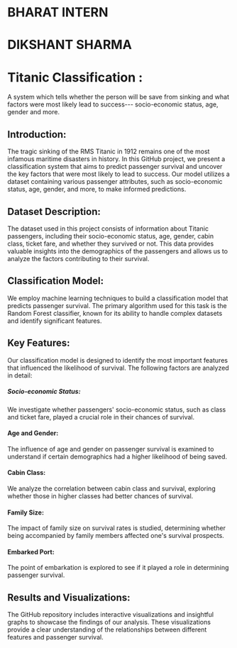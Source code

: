# BHARAT INTERN 
# DIKSHANT SHARMA 
# Titanic Classification :
A system which tells whether the person will be save from sinking and what factors were most likely lead to success--- socio-economic status, age, gender and more.

## Introduction:
The tragic sinking of the RMS Titanic in 1912 remains one of the most infamous maritime disasters in history. In this GitHub project, we present a classification system that aims to predict passenger survival and uncover the key factors that were most likely to lead to success. Our model utilizes a dataset containing various passenger attributes, such as socio-economic status, age, gender, and more, to make informed predictions.

## Dataset Description:
The dataset used in this project consists of information about Titanic passengers, including their socio-economic status, age, gender, cabin class, ticket fare, and whether they survived or not. This data provides valuable insights into the demographics of the passengers and allows us to analyze the factors contributing to their survival.

## Classification Model:
We employ machine learning techniques to build a classification model that predicts passenger survival. The primary algorithm used for this task is the Random Forest classifier, known for its ability to handle complex datasets and identify significant features.

## Key Features:
Our classification model is designed to identify the most important features that influenced the likelihood of survival. The following factors are analyzed in detail:

##### Socio-economic Status: 
We investigate whether passengers' socio-economic status, such as class and ticket fare, played a crucial role in their chances of survival.
#### Age and Gender: 
The influence of age and gender on passenger survival is examined to understand if certain demographics had a higher likelihood of being saved.
#### Cabin Class:
We analyze the correlation between cabin class and survival, exploring whether those in higher classes had better chances of survival.
#### Family Size:
The impact of family size on survival rates is studied, determining whether being accompanied by family members affected one's survival prospects.
#### Embarked Port: 
The point of embarkation is explored to see if it played a role in determining passenger survival.

## Results and Visualizations:
The GitHub repository includes interactive visualizations and insightful graphs to showcase the findings of our analysis. These visualizations provide a clear understanding of the relationships between different features and passenger survival.
